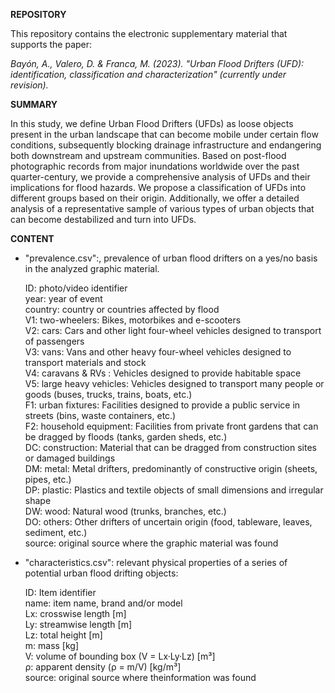  **REPOSITORY**

This repository contains the electronic supplementary material that supports the paper:

*Bayón, A., Valero, D. & Franca, M. (2023). "Urban Flood Drifters (UFD): identification, classification and characterization" (currently under revision).*


 **SUMMARY**

In this study, we define Urban Flood Drifters (UFDs) as loose objects present in the urban landscape that can become mobile under certain flow conditions, subsequently blocking drainage infrastructure and endangering both downstream and upstream communities. Based on post-flood photographic records from major inundations worldwide over the past quarter-century, we provide a comprehensive analysis of UFDs and their implications for flood hazards. We propose a classification of UFDs into different groups based on their origin. Additionally, we offer a detailed analysis of a representative sample of various types of urban objects that can become destabilized and turn into UFDs.


**CONTENT**

- "prevalence.csv":, prevalence of urban flood drifters on a yes/no basis in the analyzed graphic material.

    ID:        photo/video identifier<br>
    year:      year of event<br>
    country:   country or countries affected by flood<br>
    V1:        two-wheelers: Bikes, motorbikes and e-scooters<br>
    V2:        cars: Cars and other light four-wheel vehicles designed to transport of passengers<br>
    V3:        vans: Vans and other heavy four-wheel vehicles designed to transport materials and stock<br>
    V4:        caravans & RVs : Vehicles designed to provide habitable space<br>
    V5:        large heavy vehicles: Vehicles designed to transport many people or goods (buses, trucks, trains, boats, etc.)<br>
    F1:        urban fixtures: Facilities designed to provide a public service in streets (bins, waste containers, etc.)<br>
    F2:        household equipment: Facilities from private front gardens that can be dragged by floods (tanks, garden sheds, etc.)<br>
    DC:        construction: Material that can be dragged from construction sites or damaged buildings<br>
    DM:        metal: Metal drifters, predominantly of constructive origin (sheets, pipes, etc.)<br>
    DP:        plastic: Plastics and textile objects of small dimensions and irregular shape<br>
    DW:        wood: Natural wood (trunks, branches, etc.)<br>
    DO:        others: Other drifters of uncertain origin (food, tableware, leaves, sediment, etc.)<br>
    source:    original source where the graphic material was found<br>

- "characteristics.csv": relevant physical properties of a series of potential urban flood drifting objects:

    ID:        Item identifier<br>
    name:      item name, brand and/or model<br>
    Lx:        crosswise length [m]<br>
    Ly:        streamwise length [m]<br>
    Lz:        total height [m]<br>
    m:         mass [kg]<br>
    V:         volume of bounding box (V = Lx·Ly·Lz) [m³]<br>
    ρ:         apparent density (ρ = m/V) [kg/m³]<br>
    source:    original source where theinformation was found<br>
    
